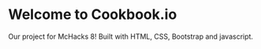 # Welcome to Cookbook.io

Our project for McHacks 8! Built with HTML, CSS, Bootstrap and javascript.
